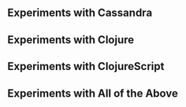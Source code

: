 Experiments with Cassandra
--------------------------

Experiments with Clojure
------------------------

Experiments with ClojureScript
------------------------------

Experiments with All of the Above
---------------------------------
